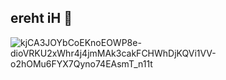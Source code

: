 ## ereht iH 👋
![kjCA3JOYbCoEKnoEOWP8e-dioVRKU2xWhr4j4jmMAk3cakFCHWhDjKQVi1VV-o2hOMu6FYX7Qyno74EAsmT_n11t](https://github.com/user-attachments/assets/91202d9f-5ddd-4db5-9986-d9f464a22736)
<!--
**Hoedenmaker/Hoedenmaker** is a ✨ _special_ ✨ repository because its `README.md` (this file) appears on your GitHub profile.

Here are some ideas to get you started:

- 🔭 I’m currently working on ...
- 🌱 I’m currently learning ...
- 👯 I’m looking to collaborate on ...
- 🤔 I’m looking for help with ...
- 💬 Ask me about ...
- 📫 How to reach me: ...
- 😄 Pronouns: ...
- ⚡ Fun fact: ...
-->
